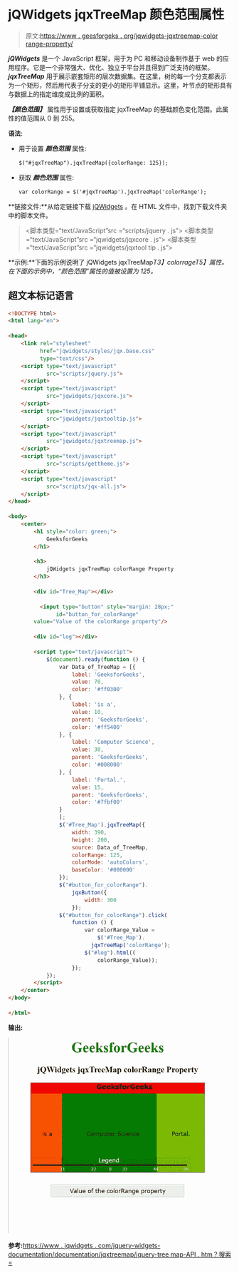 # jQWidgets jqxTreeMap 颜色范围属性

> 原文:[https://www . geesforgeks . org/jqwidgets-jqxtreemap-color range-property/](https://www.geeksforgeeks.org/jqwidgets-jqxtreemap-colorrange-property/)

***jQWidgets*** 是一个 JavaScript 框架，用于为 PC 和移动设备制作基于 web 的应用程序。它是一个非常强大、优化、独立于平台并且得到广泛支持的框架。 ***jqxTreeMap*** 用于展示嵌套矩形的层次数据集。在这里，树的每一个分支都表示为一个矩形，然后用代表子分支的更小的矩形平铺显示。这里，叶节点的矩形具有与数据上的指定维度成比例的面积。

***【颜色范围】*** 属性用于设置或获取指定 jqxTreeMap 的基础颜色变化范围。此属性的值范围从 0 到 255。

**语法:**

*   用于设置 ***颜色范围*** 属性:

    ```html
    $("#jqxTreeMap").jqxTreeMap({colorRange: 125});
    ```

*   获取 ***颜色范围*** 属性:

    ```html
    var colorRange = $('#jqxTreeMap').jqxTreeMap('colorRange'); 
    ```

**链接文件:**从给定链接下载 [jQWidgets](https://www.jqwidgets.com/download/) 。在 HTML 文件中，找到下载文件夹中的脚本文件。

> <link rel="”stylesheet”" href="”jqwidgets/styles/jqx.base.css”" type="”text/css”">
> <脚本类型=“text/JavaScript”src =“scripts/jquery . js”></脚本>
> <脚本类型=“text/JavaScript”src =“jqwidgets/jqxcore . js”></脚本>
> <脚本类型=“text/JavaScript”src =“jqwidgets/jqxtool tip . js”>

**示例:**下面的示例说明了 jQWidgets jqxTreeMap*T3】colorrageT5】属性。在下面的示例中，“颜色范围”属性的值被设置为 125。*

## 超文本标记语言

```html
<!DOCTYPE html>
<html lang="en">

<head>
    <link rel="stylesheet" 
          href="jqwidgets/styles/jqx.base.css" 
          type="text/css"/>
    <script type="text/javascript" 
            src="scripts/jquery.js">
    </script>
    <script type="text/javascript" 
            src="jqwidgets/jqxcore.js">
    </script>
    <script type="text/javascript" 
            src="jqwidgets/jqxtooltip.js">
    </script>
    <script type="text/javascript" 
            src="jqwidgets/jqxtreemap.js">
    </script>
    <script type="text/javascript" 
            src="scripts/gettheme.js">
    </script>
    <script type="text/javascript" 
            src="scripts/jqx-all.js">
    </script>
</head>

<body>
    <center>
        <h1 style="color: green;">
            GeeksforGeeks
        </h1>

        <h3>
            jQWidgets jqxTreeMap colorRange Property
        </h3>

        <div id="Tree_Map"></div>

          <input type="button" style="margin: 28px;" 
               id="button_for_colorRange"
        value="Value of the colorRange property"/>

        <div id="log"></div>

        <script type="text/javascript">
            $(document).ready(function () {
                var Data_of_TreeMap = [{
                    label: 'GeeksforGeeks',
                    value: 70,
                    color: '#ff0300'
                }, {
                    label: 'is a',
                    value: 10,
                    parent: 'GeeksforGeeks',
                    color: '#ff5400'
                }, {
                    label: 'Computer Science',
                    value: 30,
                    parent: 'GeeksforGeeks',
                    color: '#008000'
                }, {
                    label: 'Portal.',
                    value: 15,
                    parent: 'GeeksforGeeks',
                    color: '#7fbf00'
                }
                ];
                $('#Tree_Map').jqxTreeMap({
                    width: 390,
                    height: 200,
                    source: Data_of_TreeMap,
                    colorRange: 125,
                    colorMode: 'autoColors',
                    baseColor: '#000000'
                });
                $("#button_for_colorRange").
                    jqxButton({
                        width: 300
                    });
                $("#button_for_colorRange").click(
                    function () {
                        var colorRange_Value =
                            $('#Tree_Map').
                          jqxTreeMap('colorRange');
                        $("#log").html((
                            colorRange_Value));
                    });
            });
        </script>
    </center>
</body>

</html>
```

**输出:**

![](img/0af13257814c0577e0502791bb97ab8f.png)

**参考:**[https://www . jqwidgets . com/jquery-widgets-documentation/documentation/jqxtreemap/jquery-tree map-API . htm？搜索=](https://www.jqwidgets.com/jquery-widgets-documentation/documentation/jqxtreemap/jquery-treemap-api.htm?search=)